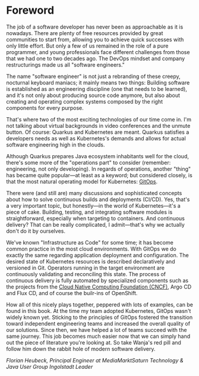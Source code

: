# Foreword
The job of a software developer has never been as approachable as it is nowadays. There are plenty of free resources provided by great communities to start from, allowing you to achieve quick successes with only little effort. But only a few of us remained in the role of a pure programmer, and young professionals face different challenges from those that we had one to two decades ago. The DevOps mindset and company restructurings made us all "software engineers."

The name "software engineer" is not just a rebranding of these creepy, nocturnal keyboard maniacs; it mainly means two things: Building software is established as an engineering discipline (one that needs to be learned), and it's not only about producing source code anymore, but also about creating and operating complex systems composed by the right components for every purpose.

That's where two of the most exciting technologies of our time come in. I'm not talking about virtual backgrounds in video conferences and the unmute button. Of course: Quarkus and Kubernetes are meant. Quarkus satisfies a developers needs as well as Kubernetes's demands and allows for actual software engineering high in the clouds.

Although Quarkus prepares Java ecosystem inhabitants well for the cloud, there's some more of the "operations part" to consider (remember: engineering, not only developing). In regards of operations, another "thing" has became quite popular—at least as a keyword; but considered closely, is that the most natural operating model for Kubernetes: [GitOps](https://opengitops.dev/).

There were (and still are) many discussions and sophisticated concepts about how to solve continuous builds and deployments (CI/CD). Yes, that's a very important topic, but honestly—in the world of Kubernetes—it's a piece of cake. Building, testing, and integrating software modules is straightforward, especially when targeting to containers. And continuous delivery? That can be really complicated, I admit—that's why we actually don't do it by ourselves.

We've known "Infrastructure as Code" for some time; it has become common practice in the most cloud environments. With GitOps we do exactly the same regarding application deployment and configuration. The desired state of Kubernetes resources is described declaratively and versioned in Git. Operators running in the target environment are continuously validating and reconciling this state. The process of continuous delivery is fully automated by specialized components such as the projects from the [Cloud Native Computing Foundation (CNCF)](https://www.cncf.io/), Argo CD and Flux CD, and of course the builr-ins of OpenShift.

How all of this nicely plays together, peppered with lots of examples, can be found in this book. At the time my team adopted Kubernetes, GitOps wasn't widely known yet. Sticking to the principles of GitOps fostered the transition toward independent engineering teams and increased the overall quality of our solutions. Since then, we have helped a lot of teams succeed with the same journey. This job becomes much easier now that we can simply hand out the piece of literature you're looking at. So take Wanja's red pill and follow him down the rabbit hole of modern software delivery.

*Florian Heubeck, Principal Engineer at MediaMarktSaturn Technology & Java User Group Ingolstadt Leader*
